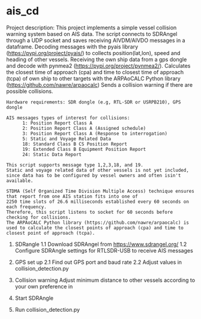 # ais_cd

Project description:
    This project implements a simple vessel collision warning system based on AIS data. 
    The script connects to SDRAngel through a UDP socket and saves receiving AIVDM/AIVDO messages in a dataframe. 
    Decoding messages with the pyais library (https://pypi.org/project/pyais/) to collects position(lat,lon), speed and heading of other vessels.
    Receiving the own ship data from a gps dongle and decode with pynmea2 (https://pypi.org/project/pynmea2/).
    Calculates the closest time of approach (cpa) and time to closest time of approach (tcpa) of own ship to other targets with the ARPAoCALC Python library (https://github.com/nawre/arpaocalc)
    Sends a collision warning if there are possible collisions. 

    Hardware requirements: SDR dongle (e.g, RTL-SDR or USRPB210), GPS dongle

    AIS messages types of interest for collisions:
          1: Position Report Class A
          2: Position Report Class A (Assigned schedule)
          3: Position Report Class A (Response to interrogation)
          5: Static and Voyage Related Data 
          18: Standard Class B CS Position Report
          19: Extended Class B Equipment Position Report
          24: Static Data Report 
          
    This script supports message type 1,2,3,18, and 19.
    Static and voyage related data of other vessels is not yet included, since data has to be configured by vessel owners and often isin't available. 

    STDMA (Self Organized Time Division Multiple Access) technique ensures that report from one AIS station fits into one of 
    2250 time slots of 26.6 milliseconds established every 60 seconds on each frequency. 
    Therefore, this script listens to socket for 60 seconds before checking for collisions. 
    The ARPAoCALC Python library (https://github.com/nawre/arpaocalc) is used to calculate the closest points of approach (cpa) and time to closest point of approach (tcpa).


1. SDRangle
    1.1 Download SDRAngel from https://www.sdrangel.org/ 
    1.2 Configure SDRAngle settings for RTLSDR-USB to receive AIS messages

2. GPS set up
    2.1 Find out GPS port and baud rate 
    2.2 Adjust values in collision_detection.py

3. Collision warning
    Adjust minimum distance to other vessels according to your own preference in 

3. Start SDRAngle 
4. Run collision_detection.py


